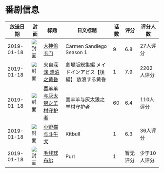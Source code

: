 # 番剧信息

|放送日期|封面|标题|日文标题|话数|评分|评分人数|
|---|---|---|---|---|---|---|
|2019-01-18|![封面](https://lain.bgm.tv/pic/cover/c/e0/bd/221539_PTxN1.jpg)|[大神偷卡门](https://bangumi.tv/subject/221539)|Carmen Sandiego Season 1|9|6.8|27人评分|
|2019-01-18|![封面](https://lain.bgm.tv/pic/cover/c/2c/34/240799_Q3XyO.jpg)|[来自深渊 漂泊之黄昏](https://bangumi.tv/subject/240799)|劇場版総集編 メイドインアビス【後編】 放浪する黄昏|1|7.9|2202人评分|
|2019-01-18|![封面](https://lain.bgm.tv/pic/cover/c/a8/9f/273458_3bMEh.jpg)|[喜羊羊与灰太狼之羊村守护者](https://bangumi.tv/subject/273458)|喜羊羊与灰太狼之羊村守护者|60|6.4|110人评分|
|2019-01-18|![封面](https://lain.bgm.tv/pic/cover/c/12/c4/275524_OlqQ6.jpg)|[小野猫与斗牛犬](https://bangumi.tv/subject/275524)|Kitbull|1|6.3|36人评分|
|2019-01-18|![封面](https://lain.bgm.tv/pic/cover/c/a3/09/345941_ik40W.jpg)|[毛线球布尔](https://bangumi.tv/subject/345941)|Purl|1|暂无评分|少于10人评分|
